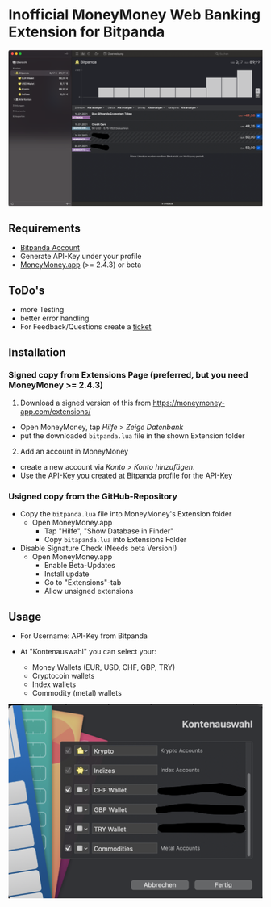 # Inofficial MoneyMoney Web Banking Extension for Bitpanda


![MoneyMoney screenshot with Bitpanda accounts](screens/MoneyMoneyApp.png)


Requirements
----------------

* [Bitpanda Account](https://www.bitpanda.com)
* Generate API-Key under your profile
* [MoneyMoney.app](https://moneymoney-app.com) (>= 2.4.3) or beta 

ToDo's
------

* more Testing
* better error handling
* For Feedback/Questions create a [ticket](https://github.com/GimliGloinsSon/MoneyMoney-bitpanda-Extension/issues/new)  


Installation
------------

### Signed copy from Extensions Page (preferred, but you need MoneyMoney >= 2.4.3)

1. Download a signed version of this from https://moneymoney-app.com/extensions/
  * Open MoneyMoney, tap *Hilfe* > *Zeige Datenbank*
  * put the downloaded `bitpanda.lua` file in the shown Extension folder
2. Add an account in MoneyMoney
  * create a new account via *Konto* > *Konto hinzufügen*.
  * Use the API-Key you created at Bitpanda profile for the API-Key


### Usigned copy from the GitHub-Repository

* Copy the `bitpanda.lua` file into MoneyMoney's Extension folder
  * Open MoneyMoney.app
	* Tap "Hilfe", "Show Database in Finder"
	* Copy `bitapanda.lua` into Extensions Folder
* Disable Signature Check (Needs beta Version!)
  * Open MoneyMoney.app
	* Enable Beta-Updates
	* Install update
	* Go to "Extensions"-tab
	* Allow unsigned extensions

Usage
-----

* For Username: API-Key from Bitpanda

* At "Kontenauswahl" you can select your:
    * Money Wallets (EUR, USD, CHF, GBP, TRY)
    * Cryptocoin wallets
    * Index wallets
    * Commodity (metal) wallets

![MoneyMoney screenshot with Bitpanda account selection](screens/Kontoauswahl.png)
